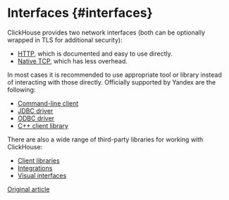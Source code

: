 # Interfaces {#interfaces}

ClickHouse provides two network interfaces (both can be optionally wrapped in TLS for additional security):

* [HTTP](http.md), which is documented and easy to use directly.
* [Native TCP](tcp.md), which has less overhead.

In most cases it is recommended to use appropriate tool or library instead of interacting with those directly. Officially supported by Yandex are the following:

* [Command-line client](cli.md)
* [JDBC driver](jdbc.md)
* [ODBC driver](odbc.md)
* [C++ client library](cpp.md)

There are also a wide range of third-party libraries for working with ClickHouse:

* [Client libraries](third-party/client_libraries.md)
* [Integrations](third-party/integrations.md)
* [Visual interfaces](third-party/gui.md)

[Original article](https://clickhouse.yandex/docs/en/interfaces/) <!--hide-->

